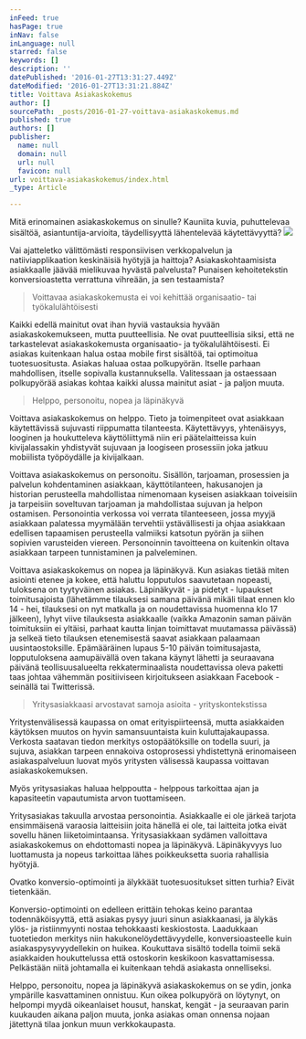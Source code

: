 ```yaml
---
inFeed: true
hasPage: true
inNav: false
inLanguage: null
starred: false
keywords: []
description: ''
datePublished: '2016-01-27T13:31:27.449Z'
dateModified: '2016-01-27T13:31:21.884Z'
title: Voittava Asiakaskokemus
author: []
sourcePath: _posts/2016-01-27-voittava-asiakaskokemus.md
published: true
authors: []
publisher:
  name: null
  domain: null
  url: null
  favicon: null
url: voittava-asiakaskokemus/index.html
_type: Article

---
```

Mitä erinomainen
asiakaskokemus on sinulle? Kauniita kuvia, puhuttelevaa sisältöä,
asiantuntija-arvioita, täydellisyyttä lähentelevää käytettävyyttä? ![](https://the-grid-user-content.s3-us-west-2.amazonaws.com/b0e0ba24-caa6-4419-b76e-65a4ffad1ac0.jpg)

Vai
ajatteletko välittömästi responsiivisen verkkopalvelun ja natiiviapplikaation
keskinäisiä hyötyjä ja haittoja? Asiakaskohtaamisista asiakkaalle jäävää
mielikuvaa hyvästä palvelusta? Punaisen kehoitetekstin konversioastetta
verrattuna vihreään, ja sen testaamista?

> Voittavaa asiakaskokemusta ei voi kehittää
> organisaatio- tai työkalulähtöisesti

Kaikki edellä
mainitut ovat ihan hyviä vastauksia hyvään asiakaskokemukseen, mutta
puutteellisia. Ne ovat puutteellisia siksi, että ne tarkastelevat
asiakaskokemusta organisaatio- ja työkalulähtöisesti. Ei asiakas kuitenkaan
halua ostaa mobile first sisältöä, tai optimoitua tuotesuositusta. Asiakas
haluaa ostaa polkupyörän. Itselle parhaan mahdollisen, itselle sopivalla
kustannuksella. Valitessaan ja ostaessaan polkupyörää asiakas kohtaa kaikki
alussa mainitut asiat - ja paljon muuta. 
> 
> Helppo, personoitu, nopea ja läpinäkyvä

Voittava
asiakaskokemus on helppo. Tieto ja toimenpiteet ovat asiakkaan käytettävissä
sujuvasti riippumatta tilanteesta. Käytettävyys, yhtenäisyys, looginen ja
houkutteleva käyttöliittymä niin eri päätelaitteissa kuin kivijalassakin
yhdistyvät sujuvaan ja loogiseen prosessiin joka jatkuu mobiilista työpöydälle
ja kivijalkaan.

Voittava
asiakaskokemus on personoitu. Sisällön, tarjoaman, prosessien ja palvelun
kohdentaminen asiakkaan, käyttötilanteen, hakusanojen ja historian perusteella
mahdollistaa nimenomaan kyseisen asiakkaan toiveisiin ja tarpeisiin soveltuvan
tarjoaman ja mahdollistaa sujuvan ja helpon ostamisen. Personointia verkossa
voi verrata tilanteeseen, jossa myyjä asiakkaan palatessa myymälään tervehtii
ystävällisesti ja ohjaa asiakkaan edellisen tapaamisen perusteella valmiiksi
katsotun pyörän ja siihen sopivien varusteiden viereen. Personoinnin
tavoitteena on kuitenkin oltava asiakkaan tarpeen tunnistaminen ja
palveleminen.

Voittava
asiakaskokemus on nopea ja läpinäkyvä. Kun asiakas tietää miten asiointi etenee
ja kokee, että haluttu lopputulos saavutetaan nopeasti, tuloksena on
tyytyväinen asiakas. Läpinäkyvät - ja pidetyt - lupaukset toimitusajoista
(lähetämme tilauksesi samana päivänä mikäli tilaat ennen klo 14 - hei,
tilauksesi on nyt matkalla ja on noudettavissa huomenna klo 17 jälkeen), lyhyt
viive tilauksesta asiakkaalle (vaikka Amazonin saman päivän toimituksiin ei
yltäisi, parhaat kautta linjan toimittavat muutamassa päivässä) ja selkeä tieto
tilauksen etenemisestä saavat asiakkaan palaamaan uusintaostoksille.
Epämääräinen lupaus 5-10 päivän toimitusajasta, lopputuloksena aamupäivällä
oven takana käynyt lähetti ja seuraavana päivänä teollisuusalueelta rekkaterminaalista
noudettavissa oleva paketti taas johtaa vähemmän positiiviseen kirjoitukseen
asiakkaan Facebook -seinällä tai Twitterissä.

> Yritysasiakkaasi arvostavat samoja asioita -
> yrityskontekstissa

Yritystenvälisessä kaupassa on omat erityispiirteensä, mutta
asiakkaiden käytöksen muutos on hyvin samansuuntaista kuin kuluttajakaupassa.
Verkosta saatavan tiedon merkitys ostopäätöksille on todella suuri, ja sujuva,
asiakkan tarpeen ennakoiva ostoprosessi yhdistettynä erinomaiseen
asiakaspalveluun luovat myös yritysten välisessä kaupassa voittavan
asiakaskokemuksen. 

Myös yritysasiakas haluaa helppoutta - helppous tarkoittaa ajan ja
kapasiteetin vapautumista arvon tuottamiseen. 

Yritysasiakas takuulla arvostaa personointia. Asiakkaalle ei ole
järkeä tarjota ensimmäisenä varaosia laitteisiin joita hänellä ei ole, tai
laitteita jotka eivät sovellu hänen liiketoimintaansa. Yritysasiakkaan sydämen
valloittava asiakaskokemus on ehdottomasti nopea ja läpinäkyvä. Läpinäkyvyys
luo luottamusta ja nopeus tarkoittaa lähes poikkeuksetta suoria rahallisia
hyötyjä.

Ovatko konversio-optimointi ja älykkäät
tuotesuositukset sitten turhia? Eivät tietenkään. 

Konversio-optimointi
on edelleen erittäin tehokas keino parantaa todennäköisyyttä, että asiakas
pysyy juuri sinun asiakkaanasi, ja älykäs ylös- ja ristiinmyynti nostaa
tehokkaasti keskiostosta. Laadukkaan tuotetiedon merkitys niin
hakukonelöydettävyydelle, konversioasteelle kuin asiakaspysyvyydellekin on
huikea. Koukuttava sisältö todella toimii sekä asiakkaiden houkuttelussa että
ostoskorin keskikoon kasvattamisessa. Pelkästään niitä johtamalla ei kuitenkaan
tehdä asiakasta onnelliseksi. 

Helppo, personoitu, nopea ja läpinäkyvä asiakaskokemus on se ydin, jonka
ympärille kasvattaminen onnistuu. Kun oikea polkupyörä on löytynyt, on helpompi
myydä oikeanlaiset housut, hanskat, kengät - ja seuraavan parin kuukauden
aikana paljon muuta, jonka asiakas oman onnensa nojaan jätettynä tilaa jonkun
muun verkkokaupasta.